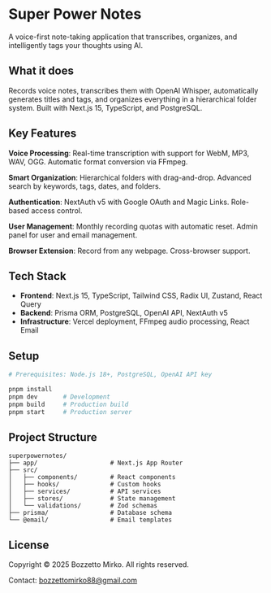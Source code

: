 # Super Power Notes

A voice-first note-taking application that transcribes, organizes, and intelligently tags your thoughts using AI.

## What it does

Records voice notes, transcribes them with OpenAI Whisper, automatically generates titles and tags, and organizes everything in a hierarchical folder system. Built with Next.js 15, TypeScript, and PostgreSQL.

## Key Features

**Voice Processing**: Real-time transcription with support for WebM, MP3, WAV, OGG. Automatic format conversion via FFmpeg.

**Smart Organization**: Hierarchical folders with drag-and-drop. Advanced search by keywords, tags, dates, and folders.

**Authentication**: NextAuth v5 with Google OAuth and Magic Links. Role-based access control.

**User Management**: Monthly recording quotas with automatic reset. Admin panel for user and email management.

**Browser Extension**: Record from any webpage. Cross-browser support.

## Tech Stack

- **Frontend**: Next.js 15, TypeScript, Tailwind CSS, Radix UI, Zustand, React Query
- **Backend**: Prisma ORM, PostgreSQL, OpenAI API, NextAuth v5
- **Infrastructure**: Vercel deployment, FFmpeg audio processing, React Email

## Setup

```bash
# Prerequisites: Node.js 18+, PostgreSQL, OpenAI API key

pnpm install
pnpm dev       # Development
pnpm build     # Production build
pnpm start     # Production server
```

## Project Structure

```
superpowernotes/
├── app/                    # Next.js App Router
├── src/
│   ├── components/         # React components
│   ├── hooks/              # Custom hooks
│   ├── services/           # API services
│   ├── stores/             # State management
│   └── validations/        # Zod schemas
├── prisma/                 # Database schema
└── @email/                 # Email templates
```

## License

Copyright © 2025 Bozzetto Mirko. All rights reserved.

Contact: bozzettomirko88@gmail.com
